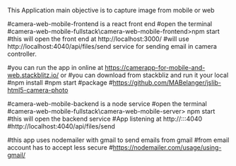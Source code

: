 This Application main objective is to capture image from mobile or web

#camera-web-mobile-frontend is a react front end 
#open the terminal 
#camera-web-mobile-fullstack\camera-web-mobile-frontend>npm start 
#this will open the front end at http://localhost:3000/ 
#will use http://localhost:4040/api/files/send service for sending email in camera controller.

 
#you can run the app in online at https://camerapp-for-mobile-and-web.stackblitz.io/
or
#you can download from stackbliz and run it your local
#npm install
#npm start
#package
#https://github.com/MABelanger/jslib-html5-camera-photo






#camera-web-mobile-backend  is a node service
#open the terminal 
#camera-web-mobile-fullstack\camera-web-mobile-server> npm start
#this will open the backend service
#App listening at http://:::4040 
#http://localhost:4040/api/files/send 

#this app uses nodemailer with gmail to send emails from gmail 
#from email account has to accept less secure 
#https://nodemailer.com/usage/using-gmail/ 


